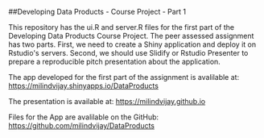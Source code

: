 ##Developing Data Products - Course Project - Part 1

This repository has the ui.R and server.R files for the first part of the Developing Data Products Course Project. The peer assessed assignment has two parts. First, we need to create a Shiny application and deploy it on Rstudio's servers. Second, we should use Slidify or Rstudio Presenter to prepare a reproducible pitch presentation about the application.

The app developed for the first part of the assignment is avalilable at: https://milindvijay.shinyapps.io/DataProducts

The presentation is available at: https://milindvijay.github.io

Files for the App are avalilable on the GitHub: https://github.com/milindvijay/DataProducts
